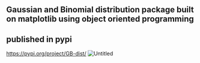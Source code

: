 ## Gaussian and Binomial distribution package built on matplotlib using object oriented programming
## published in pypi
https://pypi.org/project/GB-dist/
![Untitled](https://user-images.githubusercontent.com/37763863/87229392-3d248a80-c3c5-11ea-9dd2-97e5763315cc.png)
